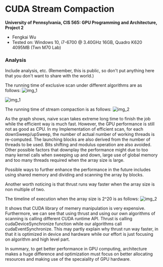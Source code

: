 CUDA Stream Compaction
======================

**University of Pennsylvania, CIS 565: GPU Programming and Architecture, Project 2**

* Fengkai Wu
* Tested on: Windows 10, i7-6700 @ 3.40GHz 16GB, Quadro K620 4095MB (Twn M70 Lab)

### Analysis

Include analysis, etc. (Remember, this is public, so don't put
anything here that you don't want to share with the world.)

The running time of exclusive scan under different algorithms are as follows:
![img_1](https://github.com/wufk/Project2-Stream-Compaction/blob/master/img/Scan.png)

![img_1](https://github.com/wufk/Project2-Stream-Compaction/blob/master/img/proj2table.PNG)

The running time of stream compaction is as follows:
![img_2](https://github.com/wufk/Project2-Stream-Compaction/blob/master/img/cmpact.png)

As the graph shows, naive scan takes extreme long time to finish the job while the efficient way is much fast. However, the GPU performance is still not as good as CPU. In my Implementation of efficient scan, for each downSweep/upSweep, the number of actual number of working threads is re-computed. The launching blocks are also derived from the number of threads to be used. Bits shifting and modulus operation are also avoided. Other possible factors that downplay the performance might due to too many kernel calls when sweeping up and down, large use of global memory and too many threads required when the array size is large.

Possible ways to further enhance the performance in the future includes using shared memory and dividing  and scanning the array by blocks.

Another worth noticing is that thrust runs way faster when the array size is non multiple of two. 

The timeline of execution when the array size is 2^20 is as follows:
![img_2](https://github.com/wufk/Project2-Stream-Compaction/blob/master/img/proj2Perform.PNG)

It shows that CUDA library of memery manipulation is very expensive. Furthermore, we can see that using thrust and using our own algorithms of scanning is calling different CUDA runtime API. Thrust is calling cudaDeviceSynchronize function while our algorithms call cudaEventSynchronize. This may partly explain why thrust run way faster, in that it is optimized in device and hardware while our effort is just focusing on algorithm and high level part.

In summary, to get better performance in GPU computing, architecture makes a huge difference and optimization must focus on better allocating resources and making use of the specaiality of GPU hardware. 
